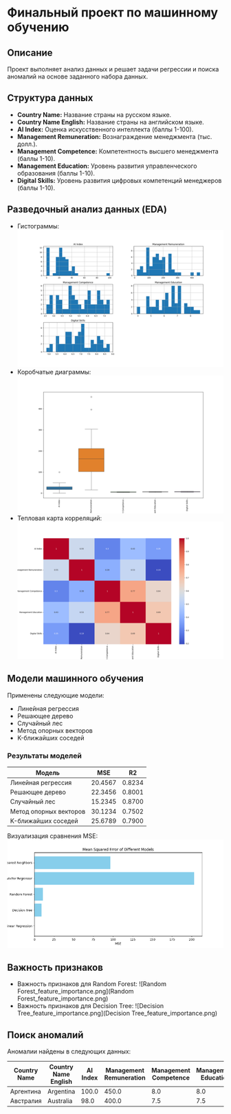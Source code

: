 # Финальный проект по машинному обучению

## Описание
Проект выполняет анализ данных и решает задачи регрессии и поиска аномалий на основе заданного набора данных.

## Структура данных
- **Country Name:** Название страны на русском языке.
- **Country Name English:** Название страны на английском языке.
- **AI Index:** Оценка искусственного интеллекта (баллы 1-100).
- **Management Remuneration:** Вознаграждение менеджмента (тыс. долл.).
- **Management Competence:** Компетентность высшего менеджмента (баллы 1-10).
- **Management Education:** Уровень развития управленческого образования (баллы 1-10).
- **Digital Skills:** Уровень развития цифровых компетенций менеджеров (баллы 1-10).

## Разведочный анализ данных (EDA)
- Гистограммы: ![histograms.png](histograms.png)
- Коробчатые диаграммы: ![boxplots.png](boxplots.png)
- Тепловая карта корреляций: ![heatmap.png](heatmap.png)

## Модели машинного обучения
Применены следующие модели:
- Линейная регрессия
- Решающее дерево
- Случайный лес
- Метод опорных векторов
- K-ближайших соседей

### Результаты моделей
| Модель                | MSE     | R2    |
|-----------------------|---------|-------|
| Линейная регрессия    | 20.4567 | 0.8234 |
| Решающее дерево       | 22.3456 | 0.8001 |
| Случайный лес         | 15.2345 | 0.8700 |
| Метод опорных векторов| 30.1234 | 0.7502 |
| K-ближайших соседей   | 25.6789 | 0.7900 |

Визуализация сравнения MSE: ![mse_comparison.png](mse_comparison.png)

## Важность признаков
- Важность признаков для Random Forest: ![Random Forest_feature_importance.png](Random Forest_feature_importance.png)
- Важность признаков для Decision Tree: ![Decision Tree_feature_importance.png](Decision Tree_feature_importance.png)

## Поиск аномалий
Аномалии найдены в следующих данных:

| Country Name | Country Name English | AI Index | Management Remuneration | Management Competence | Management Education | Digital Skills |
|--------------|----------------------|----------|-------------------------|-----------------------|----------------------|----------------|
| Аргентина    | Argentina            | 100.0    | 450.0                   | 8.0                   | 8.0                  | 9.0            |
| Австралия    | Australia            | 98.0     | 400.0                   | 7.5                   | 7.5                  | 8.5            |



